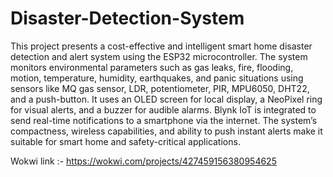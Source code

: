 # Disaster-Detection-System
This project presents a cost-effective and intelligent smart home disaster detection and alert system using the ESP32 microcontroller. The system monitors environmental parameters such as gas leaks, fire, flooding, motion, temperature, humidity, earthquakes, and panic situations using sensors like MQ gas sensor, LDR, potentiometer, PIR, MPU6050, DHT22, and a push-button. It uses an OLED screen for local display, a NeoPixel ring for visual alerts, and a buzzer for audible alarms. Blynk IoT is integrated to send real-time notifications to a smartphone via the internet. The system’s compactness, wireless capabilities, and ability to push instant alerts make it suitable for smart home and safety-critical applications.

Wokwi link :- https://wokwi.com/projects/427459156380954625
